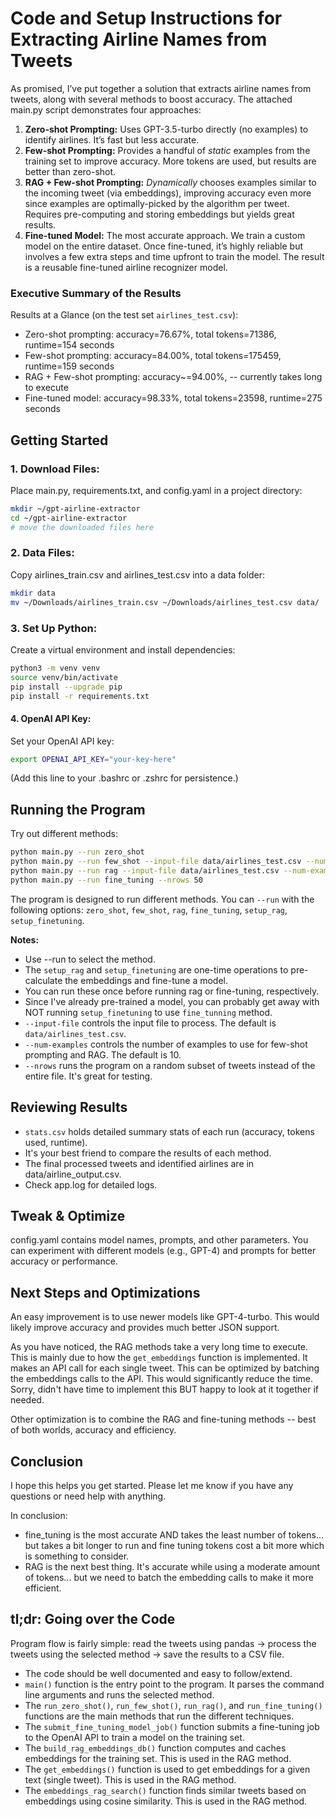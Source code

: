 # Code and Setup Instructions for Extracting Airline Names from Tweets

As promised, I’ve put together a solution that extracts airline names from tweets, along with several methods to boost accuracy. The attached main.py script demonstrates four approaches:

1. **Zero-shot Prompting:** Uses GPT-3.5-turbo directly (no examples) to identify airlines. It’s fast but less accurate.
2. **Few-shot Prompting:** Provides a handful of _static_ examples from the training set to improve accuracy. More tokens are used, but results are better than zero-shot.
3. **RAG + Few-shot Prompting:** _Dynamically_ chooses examples similar to the incoming tweet (via embeddings), improving accuracy even more since examples are optimally-picked by the algorithm per tweet. Requires pre-computing and storing embeddings but yields great results.
4. **Fine-tuned Model:** The most accurate approach. We train a custom model on the entire dataset. Once fine-tuned, it’s highly reliable but involves a few extra steps and time upfront to train the model. The result is a reusable fine-tuned airline recognizer model.

###  Executive Summary of the Results

Results at a Glance (on the test set `airlines_test.csv`):

- Zero-shot prompting: accuracy=76.67%, total tokens=71386, runtime=154 seconds
- Few-shot prompting: accuracy=84.00%, total tokens=175459, runtime=159 seconds
- RAG + Few-shot prompting: accuracy~=94.00%, -- currently takes long to execute
- Fine-tuned model: accuracy=98.33%, total tokens=23598, runtime=275 seconds


## Getting Started
	
### 1. Download Files:
Place main.py, requirements.txt, and config.yaml in a project directory:

```bash
mkdir ~/gpt-airline-extractor
cd ~/gpt-airline-extractor
# move the downloaded files here
```

### 2. Data Files:
Copy airlines_train.csv and airlines_test.csv into a data folder:

```bash
mkdir data
mv ~/Downloads/airlines_train.csv ~/Downloads/airlines_test.csv data/
```

### 3. Set Up Python:
Create a virtual environment and install dependencies:

```bash
python3 -m venv venv
source venv/bin/activate
pip install --upgrade pip
pip install -r requirements.txt
```

#### 4. OpenAI API Key:
Set your OpenAI API key:

```bash
export OPENAI_API_KEY="your-key-here"
```
(Add this line to your .bashrc or .zshrc for persistence.)

## Running the Program

Try out different methods:

```bash
python main.py --run zero_shot
python main.py --run few_shot --input-file data/airlines_test.csv --num-examples 10
python main.py --run rag --input-file data/airlines_test.csv --num-examples 7
python main.py --run fine_tuning --nrows 50
```

The program is designed to run different methods. You can `--run` with the following options: 
`zero_shot`, `few_shot`, `rag`, `fine_tuning`, `setup_rag`, `setup_finetuning`.

**Notes:**
- Use --run to select the method.
- The `setup_rag` and `setup_finetuning` are one-time operations to pre-calculate the embeddings and fine-tune a model. 
- You can run these once before running rag or fine-tuning, respectively.
- Since I've already pre-trained a model, you can probably get away with NOT running `setup_finetuning` to use `fine_tunning` method.
- `--input-file` controls the input file to process. The default is `data/airlines_test.csv`.
- `--num-examples` controls the number of examples to use for few-shot prompting and RAG. The default is 10.
- `--nrows` runs the program on a random subset of tweets instead of the entire file. It's great for testing.


## Reviewing Results
- `stats.csv` holds detailed summary stats of each run (accuracy, tokens used, runtime).
- It's your best friend to compare the results of each method.
- The final processed tweets and identified airlines are in data/airline_output.csv.
- Check app.log for detailed logs.

## Tweak & Optimize

config.yaml contains model names, prompts, and other parameters. You can experiment with different models (e.g., GPT-4) and prompts for better accuracy or performance.

## Next Steps and Optimizations

An easy improvement is to use newer models like GPT-4-turbo. This would likely improve accuracy and provides much better JSON support.

As you have noticed, the RAG methods take a very long time to execute. This is mainly due to how the `get_embeddings` function is implemented. It makes an API call for each single tweet. This can be optimized by batching the embeddings calls to the API. This would significantly reduce the time. Sorry, didn't have time to implement this BUT happy to look at it together if needed.

Other optimization is to combine the RAG and fine-tuning methods -- best of both worlds, accuracy and efficiency.

## Conclusion

I hope this helps you get started. Please let me know if you have any questions or need help with anything.

In conclusion:
- fine_tuning is the most accurate AND takes the least number of tokens... but takes a bit longer to run and fine tuning tokens cost a bit more which is something to consider.
- RAG is the next best thing. It's accurate while using a moderate amount of tokens... but we need to batch the embedding calls to make it more efficient.

## tl;dr: Going over the Code

Program flow is fairly simple: read the tweets using pandas -> process the tweets using the selected method -> save the results to a CSV file.

- The code should be well documented and easy to follow/extend.
- `main()` function is the entry point to the program. It parses the command line arguments and runs the selected method.
- The `run_zero_shot()`, `run_few_shot()`, `run_rag()`, and `run_fine_tuning()` functions are the main methods that run the different techniques.
- The `submit_fine_tuning_model_job()` function submits a fine-tuning job to the OpenAI API to train a model on the training set.
- The `build_rag_embeddings_db()` function computes and caches embeddings for the training set. This is used in the RAG method.
- The `get_embeddings()` function is used to get embeddings for a given text (single tweet). This is used in the RAG method.
- The `embeddings_rag_search()` function finds similar tweets based on embeddings using cosine similarity. This is used in the RAG method.
